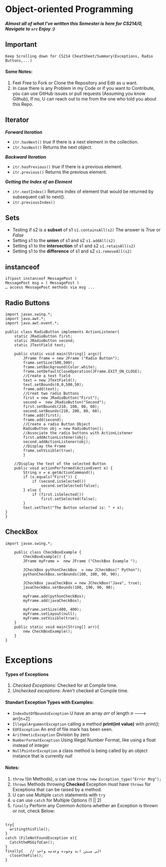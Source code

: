 # Object-oriented Programming 

##### Almost all of what I've written this Semester is here for CS214/0, Navigate to `src` Enjoy :)
## Important
    Keep Scrolling down for CS214 CheatSheet/Summary(Exceptions, Radio Buttons,...)

#### Some Notes:
1. Feel Free to Fork or Clone the Repository and Edit as u want.
2. In case there is any Problem in my Code or if you want to Contribute, you can use GitHub issues or pull requests (Assuming you know Github), If no,  U can reach out to me from the one who told you about this Repo.

## Iterator
_**Forward Iteration**_
* `itr.hasNext()` _true_ if there is a next element in the collection.
* `itr.hasNext()` Returns the next object.

_**Backward Iteration**_
* `itr.hasPrevious()` _true_ if there is a previous element.
* `itr.previous()` Returns the previous element.

_**Getting the Index of an Element**_
* `itr.nextIndex()` Returns index of element that would be returned by subsequent call to next().
* `itr.previousIndex()` 


## Sets

* Testing if s2 is a **subset** of s1
 `s1.containsAll(s2)` The answer is _True_ or _False_
* Setting s1 to the **union** of s1 and s2
`s1.addAll(s2)`
* Setting s1 to the **intersection** of s1 and s2
`s1.retainAll(s2)`
* Setting s1 to the **difference** of s1 and s2
`s1.removeAll(s2)`

## instanceof
    if(post instanceof MessagePost )
    MessagePost msg = ( MessagePost )
    … access MessagePost methods via msg ...

##
    
## Radio Buttons
    import javax.swing.*;
    import java.awt.*;
    import java.awt.event.*;

    public class RadioButton implements ActionListener{
        static JRadioButton first;
        static JRadioButton second;
        static JTextField text;

        public static void main(String[] args){
            JFrame frame = new JFrame ("Radio Button");
            frame.setSize(500,500);
            frame.setBackground(Color.white);
            frame.setDefaultCloseOperation(JFrame.EXIT_ON_CLOSE);
            //Create a text field
            text = new JTextField();
            text.setBounds(0,0,500,50);
            frame.add(text);
            //Creat two radio Buttons
            first = new JRadioButton("First");
            second =  new JRadioButton("Second");
            first.setBounds(210, 100, 80, 60);
            second.setBounds(210, 200, 80, 60);
            frame.add(first);
            frame.add(second);
            //Create a radio Button Object
            RadioButton obj = new RadioButton();
            //Associate the radio buttons with ActionListener
            first.addActionListener(obj);
            second.addActionListener(obj);
            //Display the Frame
            frame.setVisible(true);
            }

        //Display the text of the selected Button
        public void actionPerformed(ActionEvent e) {
            String x = e.getActionCommand();
            if (x.equals("First")) {
                if (second.isSelected())
                    second.setSelected(false);
            } else {
                if (first.isSelected())
                    first.setSelected(false);
            }
            text.setText("The Button selected is: " + x);
    }
    }
## CheckBox
    import javax.swing.*;

        public class CheckBoxExample {
            CheckBoxExample() {
            JFrame myFrame =  new JFrame ("CheckBox Example ");

            JCheckBox pythonCheckBox  = new JCheckBox(" Python");
            pythonCheckBox.setBounds(100, 100, 90, 90);

            JCheckBox javaCheckBox = new JCheckBox("Java", true);
            javaCheckBox.setBounds(100, 190, 90, 90);

            myFrame.add(pythonCheckBox);
            myFrame.add(javaCheckBox);

            myFrame.setSize(400, 400);
            myFrame.setLayout(null);
            myFrame.setVisible(true);
        }
        public static void main(String[] arr){
            new CheckBoxExample();
        }
    }

# Exceptions
#### Types of Exceptions
1. _Checked Exceptions:_ Checked for at Compile time.
2. _Unchecked exceptions:_ Aren't checked at Compile time. 
#### Standart Exception Types with Examples:
* `IndexOutOfBoundsException`  U have an array _arr_ of length _n_ ---> arr[n+2] 
* `IllegalArgumentException` calling a method **print(int value)** with _print();_
* `EOFException` An end of file mark has been seen.
* `ArithmeticException` Division by zero
* `NumberFormatException` Using Illegal Number Format, like using a float instead of integer
* `NullPointerException` a class method is being called by an object instance that is currently _null_
#### Notes:
1. `throw` !(in Methods), u can use `throw new Exception_type("Error Msg");`
2. `throws` Methods throwing **Checked** Exception must have `throws` for Exceptions that can be raised by a method.
3. U can use Multiple `catch` statements with `try`
4. u can use `catch` for Multiple Options (1 || 2)
5. `finally` Perform any Common Actions whether an Exception is thrown or not, check Below:
##
    try{
      writingthisFile();
    } 
    catch (FileNotFoundException e){
      CatchtheMSGifUCan();
    }
    finally{   // الي مبين انه وجوده وعدمه واحد
      closetheFile(); 
    }